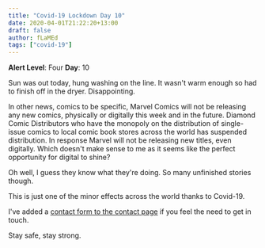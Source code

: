 ```yaml
---
title: "Covid-19 Lockdown Day 10"
date: 2020-04-01T21:22:20+13:00
draft: false
author: fLaMEd
tags: ["covid-19"]
---
```


**Alert Level**: Four
**Day**: 10

Sun was out today, hung washing on the line. It wasn't warm enough so had to finish off in the dryer. Disappointing. 

In other news, comics to be specific, Marvel Comics will not be releasing any new comics, physically or digitally this week and in the future. Diamond Comic Distributors who have the monopoly on the distribution of single-issue comics to local comic book stores across the world has suspended distribution. In response Marvel will not be releasing new titles, even digitally. Which doesn't make sense to me as it seems like the perfect opportunity for digital to shine?

Oh well, I guess they know what they're doing. So many unfinished stories though.

This is just one of the minor effects across the world thanks to Covid-19.

I've added a [contact form to the contact page](https://flamed.nz/contact/) if you feel the need to get in touch.

Stay safe, stay strong.